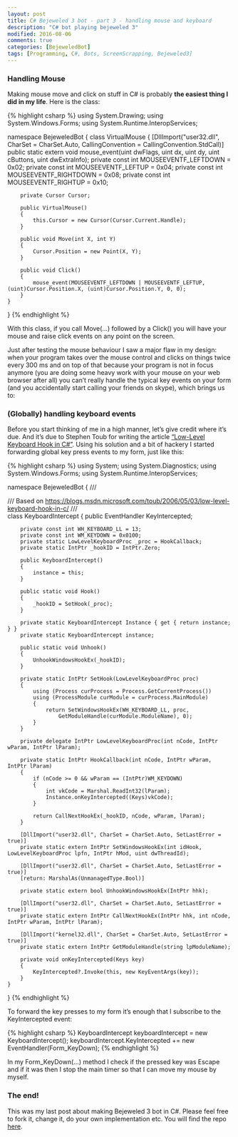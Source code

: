 ```yaml
---
layout: post
title: C# Bejeweled 3 bot - part 3 - handling mouse and keyboard
description: "C# bot playing bejeweled 3"
modified: 2016-08-06
comments: true
categories: [BejeweledBot]
tags: [Programming, C#, Bots, ScreenScrapping, Bejeweled3]
---
```

### Handling Mouse
Making mouse move and click on stuff in C# is probably **the easiest thing I did in my life**. Here is the class:

<!-- more -->
{% highlight csharp %}
using System.Drawing;
using System.Windows.Forms;
using System.Runtime.InteropServices;

namespace BejeweledBot
{
    class VirtualMouse
    {
        [DllImport("user32.dll", CharSet = CharSet.Auto, CallingConvention = CallingConvention.StdCall)]
        public static extern void mouse_event(uint dwFlags, uint dx, uint dy, uint cButtons, uint dwExtraInfo);
        private const int MOUSEEVENTF_LEFTDOWN = 0x02;
        private const int MOUSEEVENTF_LEFTUP = 0x04;
        private const int MOUSEEVENTF_RIGHTDOWN = 0x08;
        private const int MOUSEEVENTF_RIGHTUP = 0x10;

        private Cursor Cursor;

        public VirtualMouse()
        {
            this.Cursor = new Cursor(Cursor.Current.Handle);
        }

        public void Move(int X, int Y)
        {
            Cursor.Position = new Point(X, Y);
        }

        public void Click()
        {
            mouse_event(MOUSEEVENTF_LEFTDOWN | MOUSEEVENTF_LEFTUP, (uint)Cursor.Position.X, (uint)Cursor.Position.Y, 0, 0);
        }
    }
}
{% endhighlight %}

With this class, if you call Move(…) followed by a Click() you will have your mouse and raise click events on any point on the screen.

Just after testing the mouse behaviour I saw a major flaw in my design: when your program takes over the mouse control and clicks on things twice every 300 ms and on top of that because your program is not in focus anymore (you are doing some heavy work with your mouse on your web browser after all) you can’t really handle the typical key events on your form (and you accidentally start calling your friends on skype), which brings us to:

### (Globally) handling keyboard events
Before you start thinking of me in a high manner, let’s give credit where it’s due. And it’s due to Stephen Toub for writing the article [“Low-Level Keyboard Hook in C#”](https://blogs.msdn.microsoft.com/toub/2006/05/03/low-level-keyboard-hook-in-c/). Using his solution and a bit of hackery I started forwarding global key press events to my form, just like this:

{% highlight csharp %}
using System;
using System.Diagnostics;
using System.Windows.Forms;
using System.Runtime.InteropServices;

namespace BejeweledBot
{
    /// <summary>
    /// Based on https://blogs.msdn.microsoft.com/toub/2006/05/03/low-level-keyboard-hook-in-c/
    /// </summary>
    class KeyboardIntercept
    {
        public EventHandler<KeyEventArgs> KeyIntercepted;

        private const int WH_KEYBOARD_LL = 13;
        private const int WM_KEYDOWN = 0x0100;
        private static LowLevelKeyboardProc _proc = HookCallback;
        private static IntPtr _hookID = IntPtr.Zero;

        public KeyboardIntercept()
        {
            instance = this;
        }

        public static void Hook()
        {
            _hookID = SetHook(_proc);
        }

        private static KeyboardIntercept Instance { get { return instance; } }
        private static KeyboardIntercept instance;

        public static void Unhook()
        {
            UnhookWindowsHookEx(_hookID);
        }

        private static IntPtr SetHook(LowLevelKeyboardProc proc)
        {
            using (Process curProcess = Process.GetCurrentProcess())
            using (ProcessModule curModule = curProcess.MainModule)
            {
                return SetWindowsHookEx(WH_KEYBOARD_LL, proc,
                    GetModuleHandle(curModule.ModuleName), 0);
            }
        }

        private delegate IntPtr LowLevelKeyboardProc(int nCode, IntPtr wParam, IntPtr lParam);

        private static IntPtr HookCallback(int nCode, IntPtr wParam, IntPtr lParam)
        {
            if (nCode >= 0 && wParam == (IntPtr)WM_KEYDOWN)
            {
                int vkCode = Marshal.ReadInt32(lParam);
                Instance.onKeyIntercepted((Keys)vkCode);
            }

            return CallNextHookEx(_hookID, nCode, wParam, lParam);
        }

        [DllImport("user32.dll", CharSet = CharSet.Auto, SetLastError = true)]
        private static extern IntPtr SetWindowsHookEx(int idHook, LowLevelKeyboardProc lpfn, IntPtr hMod, uint dwThreadId);

        [DllImport("user32.dll", CharSet = CharSet.Auto, SetLastError = true)]
        [return: MarshalAs(UnmanagedType.Bool)]

        private static extern bool UnhookWindowsHookEx(IntPtr hhk);

        [DllImport("user32.dll", CharSet = CharSet.Auto, SetLastError = true)]
        private static extern IntPtr CallNextHookEx(IntPtr hhk, int nCode, IntPtr wParam, IntPtr lParam);

        [DllImport("kernel32.dll", CharSet = CharSet.Auto, SetLastError = true)]
        private static extern IntPtr GetModuleHandle(string lpModuleName);

        private void onKeyIntercepted(Keys key)
        {
            KeyIntercepted?.Invoke(this, new KeyEventArgs(key));
        }
    }
}
{% endhighlight %}

To forward the key presses to my form it’s enough that I subscribe to the KeyIntercepted event:

{% highlight csharp %}
KeyboardIntercept keyboardIntercept = new KeyboardIntercept();
keyboardIntercept.KeyIntercepted += new EventHandler<KeyEventArgs>(Form_KeyDown);
{% endhighlight %}

In my Form_KeyDown(…) method I check if the pressed key was Escape and if it was then I stop the main timer so that I can move my mouse by myself.

### The end!
This was my last post about making Bejeweled 3 bot in C#. Please feel free to fork it, change it, do your own implementation etc. You will find the repo [here](https://gitlab.com/Sadowski/BejeweledBot).

